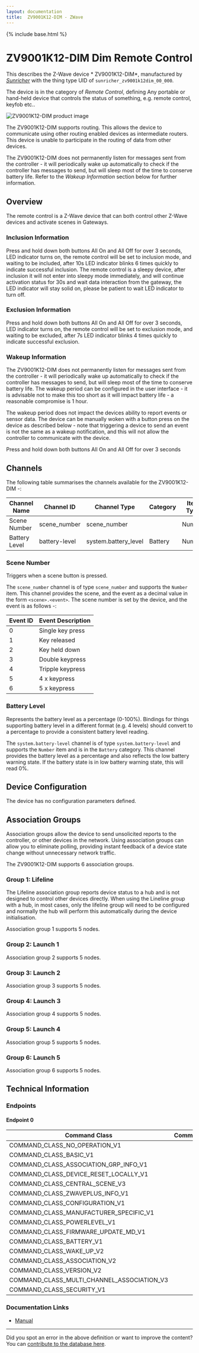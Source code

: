 ```yaml
---
layout: documentation
title:  ZV9001K12-DIM - ZWave
---
```


{% include base.html %}

# ZV9001K12-DIM Dim Remote Control
This describes the Z-Wave device * ZV9001K12-DIM*, manufactured by *[Sunricher](www.sunricher.com)* with the thing type UID of ```sunricher_zv9001k12dim_00_000```.

The device is in the category of *Remote Control*, defining Any portable or hand-held device that controls the status of something, e.g. remote control, keyfob etc..

![ ZV9001K12-DIM product image](https://opensmarthouse.org/zwavedatabase/1184/image/)


The  ZV9001K12-DIM supports routing. This allows the device to communicate using other routing enabled devices as intermediate routers.  This device is unable to participate in the routing of data from other devices.

The  ZV9001K12-DIM does not permanently listen for messages sent from the controller - it will periodically wake up automatically to check if the controller has messages to send, but will sleep most of the time to conserve battery life. Refer to the *Wakeup Information* section below for further information.

## Overview

The remote control is a Z-Wave device that can both control other Z-Wave devices and activate scenes in Gateways.

### Inclusion Information

Press and hold down both buttons All On and All Off for over 3 seconds, LED indicator turns on, the remote control will be set to inclusion mode, and waiting to be included, after 10s LED indicator blinks 6 times quickly to indicate successful inclusion. The remote control is a sleepy device, after inclusion it will not enter into sleepy mode immediately, and will continue activation status for 30s and wait data interaction from the gateway, the LED indicator will stay solid on, please be patient to wait LED indicator to turn off.

### Exclusion Information

Press and hold down both buttons All On and All Off for over 3 seconds, LED indicator turns on, the remote control will be set to exclusion mode, and waiting to be excluded, after 7s LED indicator blinks 4 times quickly to indicate successful exclusion.

### Wakeup Information

The  ZV9001K12-DIM does not permanently listen for messages sent from the controller - it will periodically wake up automatically to check if the controller has messages to send, but will sleep most of the time to conserve battery life. The wakeup period can be configured in the user interface - it is advisable not to make this too short as it will impact battery life - a reasonable compromise is 1 hour.

The wakeup period does not impact the devices ability to report events or sensor data. The device can be manually woken with a button press on the device as described below - note that triggering a device to send an event is not the same as a wakeup notification, and this will not allow the controller to communicate with the device.


Press and hold down both buttons All On and All Off for over 3 seconds

## Channels

The following table summarises the channels available for the  ZV9001K12-DIM -:

| Channel Name | Channel ID | Channel Type | Category | Item Type |
|--------------|------------|--------------|----------|-----------|
| Scene Number | scene_number | scene_number |  | Number | 
| Battery Level | battery-level | system.battery_level | Battery | Number |

### Scene Number
Triggers when a scene button is pressed.

The ```scene_number``` channel is of type ```scene_number``` and supports the ```Number``` item.
This channel provides the scene, and the event as a decimal value in the form ```<scene>.<event>```. The scene number is set by the device, and the event is as follows -:

| Event ID | Event Description  |
|----------|--------------------|
| 0        | Single key press   |
| 1        | Key released       |
| 2        | Key held down      |
| 3        | Double keypress    |
| 4        | Tripple keypress   |
| 5        | 4 x keypress       |
| 6        | 5 x keypress       |

### Battery Level
Represents the battery level as a percentage (0-100%). Bindings for things supporting battery level in a different format (e.g. 4 levels) should convert to a percentage to provide a consistent battery level reading.

The ```system.battery-level``` channel is of type ```system.battery-level``` and supports the ```Number``` item and is in the ```Battery``` category.
This channel provides the battery level as a percentage and also reflects the low battery warning state. If the battery state is in low battery warning state, this will read 0%.


## Device Configuration

The device has no configuration parameters defined.

## Association Groups

Association groups allow the device to send unsolicited reports to the controller, or other devices in the network. Using association groups can allow you to eliminate polling, providing instant feedback of a device state change without unnecessary network traffic.

The  ZV9001K12-DIM supports 6 association groups.

### Group 1: Lifeline

The Lifeline association group reports device status to a hub and is not designed to control other devices directly. When using the Lineline group with a hub, in most cases, only the lifeline group will need to be configured and normally the hub will perform this automatically during the device initialisation.

Association group 1 supports 5 nodes.

### Group 2: Launch 1


Association group 2 supports 5 nodes.

### Group 3: Launch 2


Association group 3 supports 5 nodes.

### Group 4: Launch 3


Association group 4 supports 5 nodes.

### Group 5: Launch 4


Association group 5 supports 5 nodes.

### Group 6: Launch 5


Association group 6 supports 5 nodes.

## Technical Information

### Endpoints

#### Endpoint 0

| Command Class | Comment |
|---------------|---------|
| COMMAND_CLASS_NO_OPERATION_V1| |
| COMMAND_CLASS_BASIC_V1| |
| COMMAND_CLASS_ASSOCIATION_GRP_INFO_V1| |
| COMMAND_CLASS_DEVICE_RESET_LOCALLY_V1| |
| COMMAND_CLASS_CENTRAL_SCENE_V3| |
| COMMAND_CLASS_ZWAVEPLUS_INFO_V1| |
| COMMAND_CLASS_CONFIGURATION_V1| |
| COMMAND_CLASS_MANUFACTURER_SPECIFIC_V1| |
| COMMAND_CLASS_POWERLEVEL_V1| |
| COMMAND_CLASS_FIRMWARE_UPDATE_MD_V1| |
| COMMAND_CLASS_BATTERY_V1| |
| COMMAND_CLASS_WAKE_UP_V2| |
| COMMAND_CLASS_ASSOCIATION_V2| |
| COMMAND_CLASS_VERSION_V2| |
| COMMAND_CLASS_MULTI_CHANNEL_ASSOCIATION_V3| |
| COMMAND_CLASS_SECURITY_V1| |

### Documentation Links

* [Manual](https://www.opensmarthouse.org/zwavedatabase/1184/zv9001k12-Manual.pdf)

---

Did you spot an error in the above definition or want to improve the content?
You can [contribute to the database here](https://www.opensmarthouse.org/zwavedatabase/1184).
